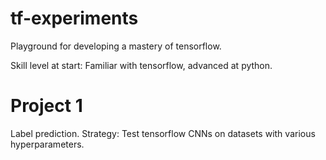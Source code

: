 # tf-experiments
Playground for developing a mastery of tensorflow.

Skill level at start: Familiar with tensorflow, advanced at python.

# Project 1
Label prediction.
Strategy: Test tensorflow CNNs on datasets with various hyperparameters.

